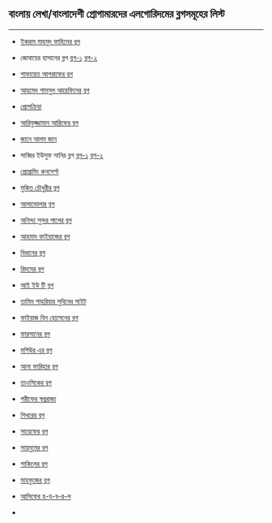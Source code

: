 বাংলায় লেখা/বাংলাদেশী প্রোগামারদের এলগোরিদমের ব্লগসমূহের লিস্ট
--------------------------------------------------------------


----------

 - [ইকরাম মাহমুদ ফাহিমের ব্লগ](https://sites.google.com/site/smilitude/)
 - জোবায়ের হাসানের ব্লগ [ব্লগ-১](http://zobayer.blogspot.com/) [ব্লগ-২](http://zobayer2009.wordpress.com/)
 - [শাফায়েত আশরাফের ব্লগ](http://www.shafaetsplanet.com/planetcoding/)
 - [আহমেদ শামসুল আরেফিনের ব্লগ](http://www.acmsolver.org/bangla/)
 - [প্রোগক্রিয়া](http://www.progkriya.org/)
 - [আরিফুজ্জামান আরিফের ব্লগ](http://isolvedaproblem.blogspot.com/)
 - [জানে আলম জান](http://lightoj.com/article_showcategory.php) 
 - সাব্বির ইউসুফ সানির ব্লগ [ব্লগ-১](http://one-problem-a-day.blogspot.com/) [ব্লগ-২](http://recurringblunders.blogspot.com/) 
 - [প্রোগ্রামিং কনসেপ্ট](https://sites.google.com/site/programinggconcept/)
 - [মুকিত চৌধুরীর ব্লগ](http://mukitmkbs.wordpress.com/) 
 - [আলাভোলার ব্লগ](http://ami-alavola.rhcloud.com) 
 - [অনিন্দ্য সুন্দর পালের ব্লগ](http://binaryrongo.wordpress.com/) 
 - [আহমাদ ফাইয়াজের ব্লগ](http://blog.faiyaz.info) 
 - [বিধানের ব্লগ](http://bidhanr.wordpress.com/)
 - [রিদমের ব্লগ](https://sites.google.com/site/erorown/)
 - [আই ইউ টি ব্লগ](http://doinik-iut.com/archives/23106)
 - [তামিম শাহরিয়ার সুবিনের সাইট](http://cpbook.subeen.com/) 
 - [ফাইয়াজ বিন হোসেনের ব্লগ](http://faiazerblog.blogspot.com/)
 - [ফারসানের ব্লগ](http://potasiyam.com/farsan/)
 - [মশিউর এর ব্লগ](http://problem-solving-notes.blogspot.com/)
 - [আনা ফারিহার ব্লগ](http://chorui12.blogspot.com/)
 - [তাওসিকের ব্লগ](http://tausiq.wordpress.com/)
 - [শরীফের স্বপ্নরাজ্য](http://www.techsharif.com/)
 - [শিখরের ব্লগ](http://shikhorroy.wordpress.com/)
 - [সায়েফের ব্লগ](http://sketchingdream.wordpress.com/)
 - [সায়মুমের ব্লগ](http://saimoomsafayet.wordpress.com/)
 - [শাকিলের ব্লগ](http://shakilcompetitiveprogramming.blogspot.com/)
 - [মাহফুজের ব্লগ](http://www.mahfuzsust.info/)
 - [আসিফের হ-য-ব-র-ল](http://www.abuasifkhan.me/)

 - 

